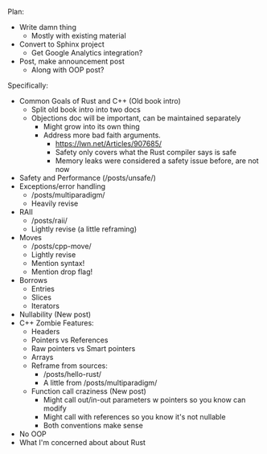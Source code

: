 Plan:
* Write damn thing
    * Mostly with existing material
* Convert to Sphinx project
    * Get Google Analytics integration?
* Post, make announcement post
    * Along with OOP post?

Specifically:
* Common Goals of Rust and C++ (Old book intro)
    * Split old book intro into two docs
    * Objections doc will be important, can be maintained separately
        * Might grow into its own thing
        * Address more bad faith arguments.
            * https://lwn.net/Articles/907685/
            * Safety only covers what the Rust compiler says is safe
            * Memory leaks were considered a safety issue before, are not now
* Safety and Performance (/posts/unsafe/)
* Exceptions/error handling
    * /posts/multiparadigm/
    * Heavily revise
* RAII 
    * /posts/raii/
    * Lightly revise (a little reframing)
* Moves
    * /posts/cpp-move/
    * Lightly revise
    * Mention syntax!
    * Mention drop flag!
* Borrows
    * Entries
    * Slices
    * Iterators
* Nullability (New post)
* C++ Zombie Features:
    * Headers
    * Pointers vs References
    * Raw pointers vs Smart pointers
    * Arrays
    * Reframe from sources:
        * /posts/hello-rust/
        * A little from /posts/multiparadigm/
    * Function call craziness (New post)
        * Might call out/in-out parameters w pointers so you know can modify
        * Might call with references so you know it's not nullable
        * Both conventions make sense
* No OOP
* What I'm concerned about about Rust
